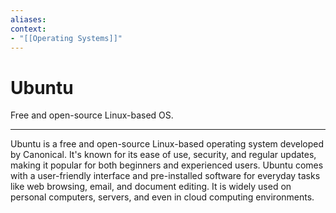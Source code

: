 ```yaml
---
aliases:
context:
- "[[Operating Systems]]"
---
```


# Ubuntu

Free and open-source Linux-based OS.

---
Ubuntu is a free and open-source Linux-based operating system developed by Canonical. It's known for its ease of use, security, and regular updates, making it popular for both beginners and experienced users. Ubuntu comes with a user-friendly interface and pre-installed software for everyday tasks like web browsing, email, and document editing. It is widely used on personal computers, servers, and even in cloud computing environments.